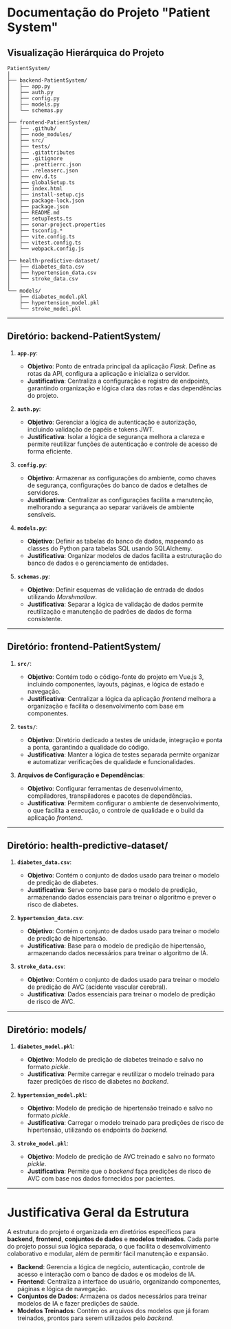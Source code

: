 # Documentação do Projeto "Patient System"

## Visualização Hierárquica do Projeto

```plaintext
PatientSystem/
│
├── backend-PatientSystem/
│   ├── app.py
│   ├── auth.py
│   ├── config.py
│   ├── models.py
│   └── schemas.py
│
├── frontend-PatientSystem/
│   ├── .github/
│   ├── node_modules/
│   ├── src/
│   ├── tests/
│   ├── .gitattributes
│   ├── .gitignore
│   ├── .prettierrc.json
│   ├── .releaserc.json
│   ├── env.d.ts
│   ├── globalSetup.ts
│   ├── index.html
│   ├── install-setup.cjs
│   ├── package-lock.json
│   ├── package.json
│   ├── README.md
│   ├── setupTests.ts
│   ├── sonar-project.properties
│   ├── tsconfig.*
│   ├── vite.config.ts
│   ├── vitest.config.ts
│   └── webpack.config.js
│
├── health-predictive-dataset/
│   ├── diabetes_data.csv
│   ├── hypertension_data.csv
│   └── stroke_data.csv
│
└── models/
    ├── diabetes_model.pkl
    ├── hypertension_model.pkl
    └── stroke_model.pkl
```

---

## Diretório: **backend-PatientSystem/**

1. **`app.py`**:
   - **Objetivo**: Ponto de entrada principal da aplicação *Flask*. Define as rotas da API, configura a aplicação e inicializa o servidor.
   - **Justificativa**: Centraliza a configuração e registro de endpoints, garantindo organização e lógica clara das rotas e das dependências do projeto.

2. **`auth.py`**:
   - **Objetivo**: Gerenciar a lógica de autenticação e autorização, incluindo validação de papéis e tokens JWT.
   - **Justificativa**: Isolar a lógica de segurança melhora a clareza e permite reutilizar funções de autenticação e controle de acesso de forma eficiente.

3. **`config.py`**:
   - **Objetivo**: Armazenar as configurações do ambiente, como chaves de segurança, configurações do banco de dados e detalhes de servidores.
   - **Justificativa**: Centralizar as configurações facilita a manutenção, melhorando a segurança ao separar variáveis de ambiente sensíveis.

4. **`models.py`**:
   - **Objetivo**: Definir as tabelas do banco de dados, mapeando as classes do Python para tabelas SQL usando SQLAlchemy.
   - **Justificativa**: Organizar modelos de dados facilita a estruturação do banco de dados e o gerenciamento de entidades.

5. **`schemas.py`**:
   - **Objetivo**: Definir esquemas de validação de entrada de dados utilizando *Marshmallow*.
   - **Justificativa**: Separar a lógica de validação de dados permite reutilização e manutenção de padrões de dados de forma consistente.

---

## Diretório: **frontend-PatientSystem/**

1. **`src/`**:
   - **Objetivo**: Contém todo o código-fonte do projeto em Vue.js 3, incluindo componentes, layouts, páginas, e lógica de estado e navegação.
   - **Justificativa**: Centralizar a lógica da aplicação *frontend* melhora a organização e facilita o desenvolvimento com base em componentes.

2. **`tests/`**:
   - **Objetivo**: Diretório dedicado a testes de unidade, integração e ponta a ponta, garantindo a qualidade do código.
   - **Justificativa**: Manter a lógica de testes separada permite organizar e automatizar verificações de qualidade e funcionalidades.

3. **Arquivos de Configuração e Dependências**:
   - **Objetivo**: Configurar ferramentas de desenvolvimento, compiladores, transpiladores e pacotes de dependências.
   - **Justificativa**: Permitem configurar o ambiente de desenvolvimento, o que facilita a execução, o controle de qualidade e o build da aplicação *frontend*.

---

## Diretório: **health-predictive-dataset/**

1. **`diabetes_data.csv`**:
   - **Objetivo**: Contém o conjunto de dados usado para treinar o modelo de predição de diabetes.
   - **Justificativa**: Serve como base para o modelo de predição, armazenando dados essenciais para treinar o algoritmo e prever o risco de diabetes.

2. **`hypertension_data.csv`**:
   - **Objetivo**: Contém o conjunto de dados usado para treinar o modelo de predição de hipertensão.
   - **Justificativa**: Base para o modelo de predição de hipertensão, armazenando dados necessários para treinar o algoritmo de IA.

3. **`stroke_data.csv`**:
   - **Objetivo**: Contém o conjunto de dados usado para treinar o modelo de predição de AVC (acidente vascular cerebral).
   - **Justificativa**: Dados essenciais para treinar o modelo de predição de risco de AVC.

---

## Diretório: **models/**

1. **`diabetes_model.pkl`**:
   - **Objetivo**: Modelo de predição de diabetes treinado e salvo no formato *pickle*.
   - **Justificativa**: Permite carregar e reutilizar o modelo treinado para fazer predições de risco de diabetes no *backend*.

2. **`hypertension_model.pkl`**:
   - **Objetivo**: Modelo de predição de hipertensão treinado e salvo no formato *pickle*.
   - **Justificativa**: Carregar o modelo treinado para predições de risco de hipertensão, utilizando os endpoints do *backend*.

3. **`stroke_model.pkl`**:
   - **Objetivo**: Modelo de predição de AVC treinado e salvo no formato *pickle*.
   - **Justificativa**: Permite que o *backend* faça predições de risco de AVC com base nos dados fornecidos por pacientes.

---

# Justificativa Geral da Estrutura

A estrutura do projeto é organizada em diretórios específicos para **backend**, **frontend**, **conjuntos de dados** e **modelos treinados**. Cada parte do projeto possui sua lógica separada, o que facilita o desenvolvimento colaborativo e modular, além de permitir fácil manutenção e expansão.

- **Backend**: Gerencia a lógica de negócio, autenticação, controle de acesso e interação com o banco de dados e os modelos de IA.
- **Frontend**: Centraliza a interface do usuário, organizando componentes, páginas e lógica de navegação.
- **Conjuntos de Dados**: Armazena os dados necessários para treinar modelos de IA e fazer predições de saúde.
- **Modelos Treinados**: Contém os arquivos dos modelos que já foram treinados, prontos para serem utilizados pelo *backend*.